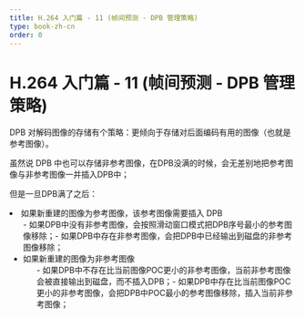 ```yaml
---
title: H.264 入门篇 - 11 (帧间预测 - DPB 管理策略)
type: book-zh-cn
order: 0
---
```


# H.264 入门篇 - 11 (帧间预测 - DPB 管理策略)

DPB 对解码图像的存储有个策略：更倾向于存储对后面编码有用的图像（也就是参考图像）。

虽然说 DPB 中也可以存储非参考图像，在DPB没满的时候，会无差别地把参考图像与非参考图像一并插入DPB中；

但是一旦DPB满了之后：
<li>如果新重建的图像为参考图像，该参考图像需要插入 DPB 
  <ul>- 如果DPB中没有非参考图像，会按照滑动窗口模式把DPB序号最小的参考图像移除；- 如果DPB中存在非参考图像，会把DPB中已经输出到磁盘的非参考图像移除；<li>如果新重建的图像为非参考图像 
  <ul>- 如果DPB中不存在比当前图像POC更小的非参考图像，当前非参考图像会被直接输出到磁盘，而不插入DPB；- 如果DPB中存在比当前图像POC更小的非参考图像，会把DPB中POC最小的参考图像移除，插入当前非参考图像；